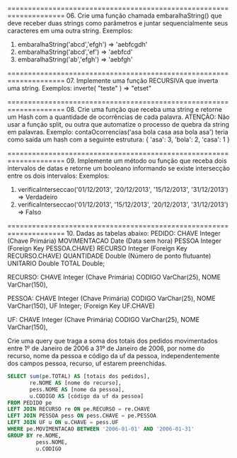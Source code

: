 ====================================================================
06. Crie uma função chamada embaralhaString() que deve receber duas strings como parâmetros e juntar sequencialmente seus caracteres em uma outra string. 
Exemplos: 
1. embaralhaString('abcd','efgh')	=> 'aebfcgdh'
2. embaralhaString('abcd','ef') 	=> 'aebfcd'
3. embaralhaString('ab','efgh') 	=> 'aebfgh'





====================================================================
07. Implemente uma função RECURSIVA que inverta uma string.
Exemplos: inverte( "teste" ) => "etset"





====================================================================
08. Crie uma função que receba uma string e retorne um Hash com a quantidade de ocorrências de cada palavra. 
ATENÇÃO: Não usar a função split, ou outra que automatize o processo de quebra da string em palavras.
Exemplo: contaOcorrencias('asa bola casa asa bola asa') teria como saída um hash com a seguinte estrutura:
{
	'asa':	3,
	'bola':	2,
	'casa':	1
}





====================================================================
09. Implemente um método ou função que receba dois intervalos de datas e retorne um booleano informando se existe intersecção entre os dois intervalos:
Exemplos:
1. verificaInterseccao('01/12/2013', '20/12/2013', '15/12/2013', '31/12/2013')  => Verdadeiro
2. verificaInterseccao('01/12/2013', '15/12/2013', '20/12/2013', '31/12/2013')  => Falso





====================================================================
10. Dadas as tabelas abaixo:
PEDIDO: 
	CHAVE Integer 		(Chave Primária)
	MOVIMENTACAO Date 	(Data sem hora)
	PESSOA Integer		(Foreign Key PESSOA.CHAVE) 
	RECURSO Integer 	(Foreign Key RECURSO.CHAVE) 
	QUANTIDADE Double 	(Número de ponto flutuante)
	UNITARIO Double 
	TOTAL Double; 	

RECURSO: 
	CHAVE Integer 		(Chave Primária)
	CODIGO VarChar(25), 
	NOME VarChar(150), 

PESSOA: 
	CHAVE Integer 		(Chave Primária)
	CODIGO VarChar(25), 
	NOME VarChar(150), 
	UF Integer; 		(Foreign Key UF.CHAVE) 

UF: 
	CHAVE Integer 		(Chave Primária)
	CODIGO VarChar(25), 
	NOME VarChar(150), 

Crie uma query que traga a soma dos totais dos pedidos movimentados entre 1º de Janeiro de 2006 a 31º de Janeiro de 2006, por nome do recurso, nome da pessoa e código da uf da pessoa, independentemente dos campos pessoa, recurso, uf estarem preenchidas.

```sql
SELECT sum(pe.TOTAL) AS [totais dos pedidos],
       re.NOME AS [nome do recurso],
       pess.NOME AS [nome da pessoa],
       u.CODIGO AS [código da uf da pessoa]
FROM PEDIDO pe
LEFT JOIN RECURSO re ON pe.RECURSO = re.CHAVE
LEFT JOIN PESSOA pess ON pess.CHAVE = pe.PESSOA
LEFT JOIN UF u ON u.CHAVE = pess.UF
WHERE pe.MOVIMENTACAO BETWEEN '2006-01-01' AND '2006-01-31'
GROUP BY re.NOME,
         pess.NOME,
         u.CODIGO
```